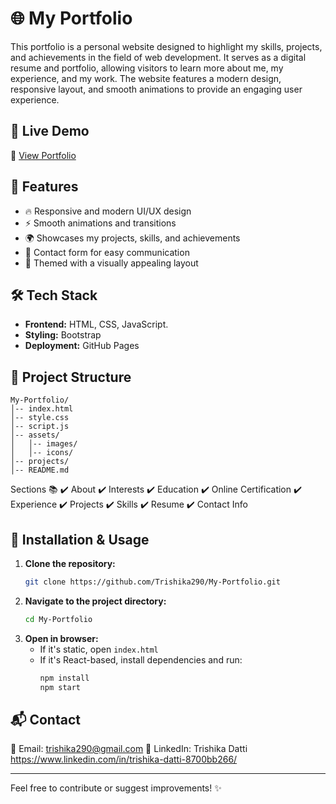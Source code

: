 # 🌐 My Portfolio

This portfolio is a personal website designed to highlight my skills, projects, and achievements in the field of web development.
It serves as a digital resume and portfolio, allowing visitors to learn more about me, my experience, and my work. 
The website features a modern design, responsive layout, and smooth animations to provide an engaging user experience.

## 🚀 Live Demo

🔗 [View Portfolio](https://github.com/Trishika290/My-Portfolio) 

## 📌 Features

- 🔥 Responsive and modern UI/UX design
- ⚡ Smooth animations and transitions
- 🌍 Showcases my projects, skills, and achievements
- 📩 Contact form for easy communication
- 🎨 Themed with a visually appealing layout

## 🛠️ Tech Stack

- **Frontend:** HTML, CSS, JavaScript.
- **Styling:** Bootstrap 
- **Deployment:** GitHub Pages

## 📂 Project Structure
```
My-Portfolio/
│-- index.html
│-- style.css
│-- script.js
│-- assets/
│   │-- images/
│   │-- icons/
│-- projects/
│-- README.md
```

Sections 📚
✔️ About
✔️ Interests
✔️ Education
✔️ Online Certification
✔️ Experience
✔️ Projects
✔️ Skills
✔️ Resume
✔️ Contact Info

## 🔧 Installation & Usage

1. **Clone the repository:**
   ```sh
   git clone https://github.com/Trishika290/My-Portfolio.git
   ```
2. **Navigate to the project directory:**
   ```sh
   cd My-Portfolio
   ```
3. **Open in browser:**
   - If it's static, open `index.html`
   - If it's React-based, install dependencies and run:
     ```sh
     npm install
     npm start
     ```

## 📬 Contact

📧 Email: trishika290@gmail.com 
💼 LinkedIn: Trishika Datti https://www.linkedin.com/in/trishika-datti-8700bb266/  

---

Feel free to contribute or suggest improvements! ✨
